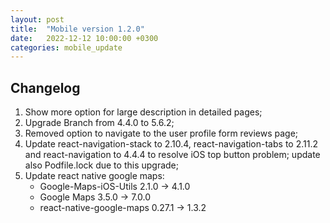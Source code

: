 ```yaml
---
layout: post
title:  "Mobile version 1.2.0"
date:   2022-12-12 10:00:00 +0300
categories: mobile_update
---
```


Changelog
---
1. Show more option for large description in detailed pages;
2. Upgrade Branch from 4.4.0 to 5.6.2;
3. Removed option to navigate to the user profile form reviews page;
4. Update react-navigation-stack to 2.10.4, react-navigation-tabs to 2.11.2 and react-navigation to 4.4.4 to resolve iOS top button problem; update also Podfile.lock due to this upgrade;
5. Update react native google maps:
      - Google-Maps-iOS-Utils 2.1.0 -> 4.1.0
      - Google Maps 3.5.0 -> 7.0.0
      - react-native-google-maps 0.27.1 -> 1.3.2
